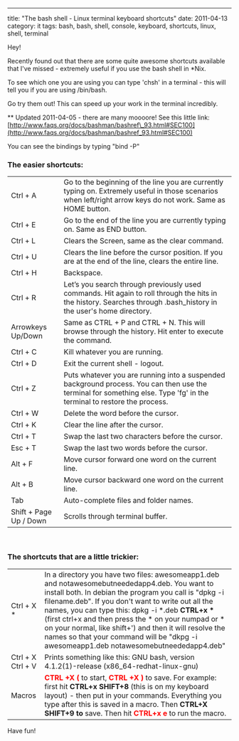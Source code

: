 ---
title: "The bash shell - Linux terminal keyboard shortcuts"
date: 2011-04-13
category: it
tags: bash, bash, shell, console, keyboard, shortcuts, linux, shell, terminal

Hey!

Recently found out that there are some quite awesome shortcuts available that I've missed - extremely useful if you use the bash shell in \*Nix.

To see which one you are using you can type 'chsh' in a terminal - this will tell you if you are using /bin/bash.

Go try them out! This can speed up your work in the terminal incredibly.

\*\* Updated 2011-04-05 - there are many moooore! See this little link: [](http://www.faqs.org/docs/bashman/bashref_101.html#SEC108)[http://www.faqs.org/docs/bashman/bashref\_93.html#SEC100](http://www.faqs.org/docs/bashman/bashref_93.html#SEC100)

You can see the bindings by typing "bind -P"

### The easier shortcuts:

<table><tbody><tr><td>Ctrl + A</td><td>Go to the beginning of the line you are currently typing on. Extremely useful in those scenarios when left/right arrow keys do not work. Same as HOME button.</td></tr><tr><td>Ctrl + E</td><td>Go to the end of the line you are currently typing on. Same as END button.</td></tr><tr><td>Ctrl + L</td><td>Clears the Screen, same as the clear command.</td></tr><tr><td>Ctrl + U</td><td>Clears the line before the cursor position. If you are at the end of the line, clears the entire line.</td></tr><tr><td>Ctrl + H</td><td>Backspace.</td></tr><tr><td>Ctrl + R</td><td>Let’s you search through previously used commands. Hit again to roll through the hits in the history. Searches through .bash_history in the user's home directory.</td></tr><tr><td>Arrowkeys Up/Down</td><td>Same as CTRL + P and CTRL + N. This will browse through the history. Hit enter to execute the command.</td></tr><tr><td>Ctrl + C</td><td>Kill whatever you are running.</td></tr><tr><td>Ctrl + D</td><td>Exit the current shell - logout.</td></tr><tr><td>Ctrl + Z</td><td>Puts whatever you are running into a suspended background process. You can then use the terminal for something else. Type 'fg' in the terminal to restore the process.</td></tr><tr><td>Ctrl + W</td><td>Delete the word before the cursor.</td></tr><tr><td>Ctrl + K</td><td>Clear the line after the cursor.</td></tr><tr><td>Ctrl + T</td><td>Swap the last two characters before the cursor.</td></tr><tr><td>Esc + T</td><td>Swap the last two words before the cursor.</td></tr><tr><td>Alt + F</td><td>Move cursor forward one word on the current line.</td></tr><tr><td>Alt + B</td><td>Move cursor backward one word on the current line.</td></tr><tr><td>Tab</td><td>Auto-complete files and folder names.</td></tr><tr><td>Shift + Page Up / Down</td><td>Scrolls through terminal buffer.</td></tr></tbody></table>

 

### The shortcuts that are a little trickier:

<table><tbody><tr><td>Ctrl + X *</td><td>In a directory you have two files: awesomeapp1.deb and notawesomebutneededapp4.deb. You want to install both. In debian the program you call is "dpkg -i filename.deb". If you don't want to write out all the names, you can type this: dpkg -i *.deb <strong>CTRL+x *</strong> (first ctrl+x and then press the * on your numpad or * on your normal, like shift+') and then it will resolve the names so that your command will be "dkpg -i awesomeapp1.deb notawesomebutneededapp4.deb"</td></tr><tr><td>Ctrl + X Ctrl + V</td><td>Prints something like this: GNU bash, version 4.1.2(1)-release (x86_64-redhat-linux-gnu)</td></tr><tr><td>Macros</td><td><span style="color: #ff0000;"><strong>CTRL +X ( </strong></span>to start, <span style="color: #ff0000;"><strong>CTRL +X ) </strong></span>to save. For example: first hit <strong>CTRL+x SHIFT+8</strong> (this is on my keyboard layout) - then put in your commands. Everything you type after this is saved in a macro. Then <strong>CTRL+X SHIFT+9 to</strong> save. Then hit <span style="color: #ff0000;"><strong>CTRL+x e </strong></span>to run the macro.</td></tr></tbody></table>

Have fun!
